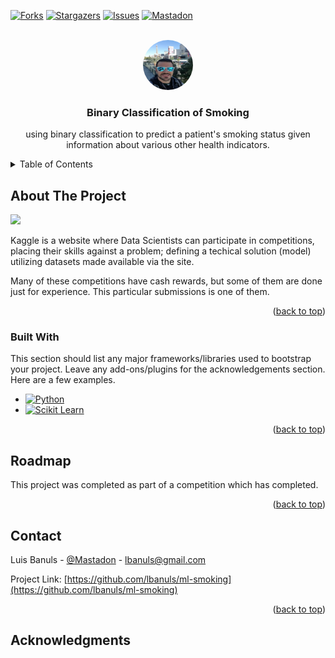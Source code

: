 <!-- Improved compatibility of back to top link: See: https://github.com/othneildrew/Best-README-Template/pull/73 -->
<a name="readme-top"></a>
<!--
*** Thanks for checking out the Best-README-Template. If you have a suggestion
*** that would make this better, please fork the repo and create a pull request
*** or simply open an issue with the tag "enhancement".
*** Don't forget to give the project a star!
*** Thanks again! Now go create something AMAZING! :D
-->



<!-- PROJECT SHIELDS -->
<!--
*** I'm using markdown "reference style" links for readability.
*** Reference links are enclosed in brackets [ ] instead of parentheses ( ).
*** See the bottom of this document for the declaration of the reference variables
*** for contributors-url, forks-url, etc. This is an optional, concise syntax you may use.
*** https://www.markdownguide.org/basic-syntax/#reference-style-links
-->

[![Forks][forks-shield]][forks-url]
[![Stargazers][stars-shield]][stars-url]
[![Issues][issues-shield]][issues-url]
[![Mastadon][Mastadon-shield]][Mastadon-url]



<!-- PROJECT LOGO -->
<br />
<div align="center">
    
  <a href="https://github.com/othneildrew/Best-README-Template">
    <img src="assets/self_image.jpg" alt="Logo" width="80" height="80" style="border-radius:50%">
  </a>

  <H3> Binary Classification of Smoking</h3>

  <p align="center"> using binary classification to predict a patient's smoking status given information about various other health indicators.</p>
</div>






<!-- TABLE OF CONTENTS -->
<details>
  <summary>Table of Contents</summary>
  <ol>
    <li><a href="#about-the-project">About The Project</a>
    <li><a href="#built-with">Built With</a></li>
    <li><a href="#roadmap">Roadmap</a></li>
    <li><a href="#contact">Contact</a></li>
    <li><a href="#acknowledgments">Acknowledgments</a></li>
  </ol>
</details>



<!-- ABOUT THE PROJECT -->
## About The Project
<a href=[kaggle-competition]><img src=https://storage.googleapis.com/kaggle-organizations/4/thumbnail.png height=80></a>


Kaggle is a website where Data Scientists can participate in competitions, placing their skills against a problem; defining a techical solution (model) utilizing datasets made available via the site.

Many of these competitions have cash rewards, but some of them are done just for experience.  This particular submissions is one of them.




<p align="right">(<a href="#readme-top">back to top</a>)</p>



### Built With

This section should list any major frameworks/libraries used to bootstrap your project. Leave any add-ons/plugins for the acknowledgements section. Here are a few examples.

* [![Python][python-badge]][python-url]
* [![Scikit Learn][scikit-learn-badge]][sklearn-url]

<p align="right">(<a href="#readme-top">back to top</a>)</p>



<!-- GETTING STARTED -->


<!-- ROADMAP -->
## Roadmap


This project was completed as part of a competition which has completed.

<p align="right">(<a href="#readme-top">back to top</a>)</p>



<!-- CONTRIBUTING -->



<!-- CONTACT -->
## Contact

Luis Banuls - [@Mastadon](https://mastodon.social/@LuisBanuls) - lbanuls@gmail.com

Project Link: [https://github.com/lbanuls/ml-smoking](https://github.com/lbanuls/ml-smoking)

<p align="right">(<a href="#readme-top">back to top</a>)</p>



<!-- ACKNOWLEDGMENTS -->
## Acknowledgments




<!-- MARKDOWN LINKS & IMAGES -->
<!-- https://www.markdownguide.org/basic-syntax/#reference-style-links -->
[kaggle-competition]: https://www.kaggle.com/competitions/playground-series-s3e24
[contributors-shield]: https://img.shields.io/github/contributors/othneildrew/Best-README-Template.svg?style=for-the-badge
[python-url]: https://www.python.org/psf-landing/
[python-badge]: https://img.shields.io/badge/python-blue
[sklearn-url]: https://scikit-learn.org/stable/modules/classes.html
[scikit-learn-badge]: https://img.shields.io/badge/sklearn-orange
[forks-shield]: https://img.shields.io/github/forks/lbanuls/ml-smoking
[forks-url]: https://github.com/lbanuls/ml-smoking/forks
[stars-shield]: https://img.shields.io/github/stars/lbanuls/ml-smoking
[stars-url]: https://github.com/lbanuls/ml-smoking/stars
[issues-shield]: https://img.shields.io/github/issues/lbanuls/ml-smoking
[issues-url]: https://github.com/lbanuls/ml-smoking/issues
[mastadon-shield]: https://img.shields.io/badge/Mastadon-purple
[mastadon-url]: https://mastodon.social/home

